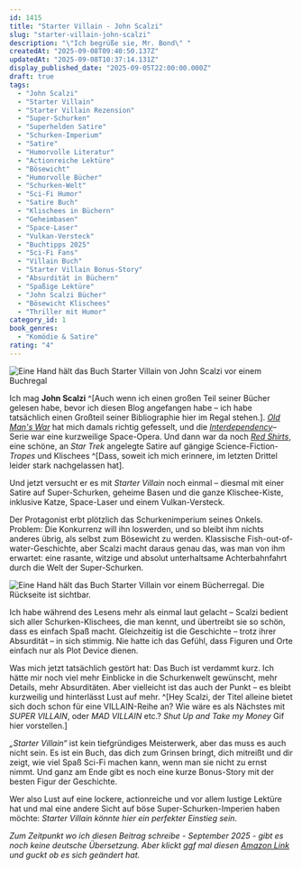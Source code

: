 ```yaml
---
id: 1415
title: "Starter Villain - John Scalzi"
slug: "starter-villain-john-scalzi"
description: "\"Ich begrüße sie, Mr. Bond\" "
createdAt: "2025-09-08T09:40:50.137Z"
updatedAt: "2025-09-08T10:37:14.131Z"
display_published_date: "2025-09-05T22:00:00.000Z"
draft: true
tags:
  - "John Scalzi"
  - "Starter Villain"
  - "Starter Villain Rezension"
  - "Super-Schurken"
  - "Superhelden Satire"
  - "Schurken-Imperium"
  - "Satire"
  - "Humorvolle Literatur"
  - "Actionreiche Lektüre"
  - "Bösewicht"
  - "Humorvolle Bücher"
  - "Schurken-Welt"
  - "Sci-Fi Humor"
  - "Satire Buch"
  - "Klischees in Büchern"
  - "Geheimbasen"
  - "Space-Laser"
  - "Vulkan-Versteck"
  - "Buchtipps 2025"
  - "Sci-Fi Fans"
  - "Villain Buch"
  - "Starter Villain Bonus-Story"
  - "Absurdität in Büchern"
  - "Spaßige Lektüre"
  - "John Scalzi Bücher"
  - "Bösewicht Klischees"
  - "Thriller mit Humor"
category_id: 1
book_genres:
  - "Komödie & Satire"
rating: "4"
---
```


![Eine Hand hält das Buch Starter Villain von John Scalzi vor einem Buchregal](https://res.cloudinary.com/dlsll9dkn/image/upload/v1757323667/scalzi_starter_villain_frontcover_c2d268bb3c.jpg "STARTER VILLAIN von John Scalzi ... oder JOHN SCALZI von Starter Villain? Immer interessant, wenn der Autorenname größer ist als der Buchtitel")

Ich mag **John Scalzi** ^[Auch wenn ich einen großen Teil seiner Bücher gelesen habe, bevor ich diesen Blog angefangen habe – ich habe tatsächlich einen Großteil seiner Bibliographie hier im Regal stehen.]. [*Old Man's War*](https://www.flore.nz/series/old-man-s-war/) hat mich damals richtig gefesselt, und die [*Interdependency*](https://www.flore.nz/blog/2021-05-11-the-last-emperox-john-scalzi-interdepency-3/)–Serie war eine kurzweilige Space-Opera. Und dann war da noch [*Red Shirts*](https://en.wikipedia.org/wiki/Redshirts_%28novel%29), eine schöne, an *Star Trek* angelegte Satire auf gängige Science-Fiction-*Tropes* und Klischees ^[Dass, soweit ich mich erinnere, im letzten Drittel leider stark nachgelassen hat].

Und jetzt versucht er es mit *Starter Villain* noch einmal – diesmal mit einer Satire auf Super-Schurken, geheime Basen und die ganze Klischee-Kiste, inklusive Katze, Space-Laser und einem Vulkan-Versteck.

<!--more-->

Der Protagonist erbt plötzlich das Schurkenimperium seines Onkels. Problem: Die Konkurrenz will ihn loswerden, und so bleibt ihm nichts anderes übrig, als selbst zum Bösewicht zu werden. Klassische Fish-out-of-water-Geschichte, aber Scalzi macht daraus genau das, was man von ihm erwartet: eine rasante, witzige und absolut unterhaltsame Achterbahnfahrt durch die Welt der Super-Schurken.

![Eine Hand hält das Buch Starter Villain vor einem Bücherregal. Die Rückseite ist sichtbar.](https://res.cloudinary.com/dlsll9dkn/image/upload/v1757323667/starter_villain_backcover_fbfd2a0e66.jpg)

Ich habe während des Lesens mehr als einmal laut gelacht – Scalzi bedient sich aller Schurken-Klischees, die man kennt, und übertreibt sie so schön, dass es einfach Spaß macht. Gleichzeitig ist die Geschichte – trotz ihrer Absurdität – in sich stimmig. Nie hatte ich das Gefühl, dass Figuren und Orte einfach nur als Plot Device dienen.

Was mich jetzt tatsächlich gestört hat: Das Buch ist verdammt kurz. Ich hätte mir noch viel mehr Einblicke in die Schurkenwelt gewünscht, mehr Details, mehr Absurditäten. Aber vielleicht ist das auch der Punkt – es bleibt kurzweilig und hinterlässt Lust auf mehr. ^[Hey Scalzi, der Titel alleine bietet sich doch schon für eine VILLAIN-Reihe an? Wie wäre es als Nächstes mit *SUPER VILLAIN*, oder *MAD VILLAIN* etc.? *Shut Up and Take my Money* Gif hier vorstellen.]

*„Starter Villain“* ist kein tiefgründiges Meisterwerk, aber das muss es auch nicht sein. Es ist ein Buch, das dich zum Grinsen bringt, dich mitreißt und dir zeigt, wie viel Spaß Sci-Fi machen kann, wenn man sie nicht zu ernst nimmt. Und ganz am Ende gibt es noch eine kurze Bonus-Story mit der besten Figur der Geschichte.

Wer also Lust auf eine lockere, actionreiche und vor allem lustige Lektüre hat und mal eine andere Sicht auf böse Super-Schurken-Imperien haben möchte: _*Starter Villain* könnte hier ein perfekter Einstieg sein_.

_Zum Zeitpunkt wo ich diesen Beitrag schreibe - September 2025 - gibt es noch keine deutsche Übersetzung. Aber klickt ggf mal diesen [Amazon Link](https://amzn.to/4m3WUbm) und guckt ob es sich geändert hat._
